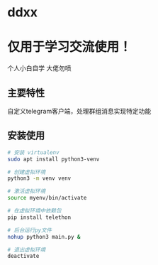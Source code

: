 # ddxx

# 仅用于学习交流使用！

个人小白自学 大佬勿喷

## 主要特性

自定义telegram客户端，处理群组消息实现特定功能

## 安装使用
```bash
# 安装 virtualenv
sudo apt install python3-venv

# 创建虚拟环境
python3 -m venv venv

# 激活虚拟环境
source myenv/bin/activate

# 在虚拟环境中依赖包
pip install telethon 

# 后台运行py文件
nohup python3 main.py &

# 退出虚拟环境
deactivate
```
